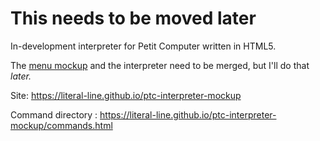 # This needs to be moved later

In-development interpreter for Petit Computer written in HTML5.

The [menu mockup](https://literal-line.github.io/ptc.js/) and the interpreter need to be merged, but I'll do that *later.*


Site: https://literal-line.github.io/ptc-interpreter-mockup

Command directory : https://literal-line.github.io/ptc-interpreter-mockup/commands.html
